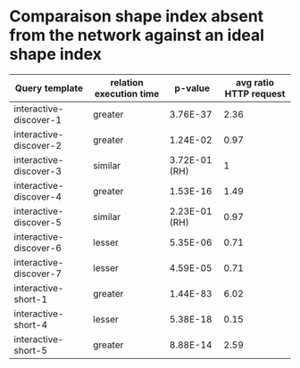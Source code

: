    
# Comparaison shape index absent from the network against an ideal shape index
    
| Query template         | relation execution time   | p-value       |   avg ratio HTTP request |
|------------------------|---------------------------|---------------|--------------------------|
| interactive-discover-1 | greater                   | 3.76E-37      |                     2.36 |
| interactive-discover-2 | greater                   | 1.24E-02      |                     0.97 |
| interactive-discover-3 | similar                   | 3.72E-01 (RH) |                     1    |
| interactive-discover-4 | greater                   | 1.53E-16      |                     1.49 |
| interactive-discover-5 | similar                   | 2.23E-01 (RH) |                     0.97 |
| interactive-discover-6 | lesser                    | 5.35E-06      |                     0.71 |
| interactive-discover-7 | lesser                    | 4.59E-05      |                     0.71 |
| interactive-short-1    | greater                   | 1.44E-83      |                     6.02 |
| interactive-short-4    | lesser                    | 5.38E-18      |                     0.15 |
| interactive-short-5    | greater                   | 8.88E-14      |                     2.59 |
